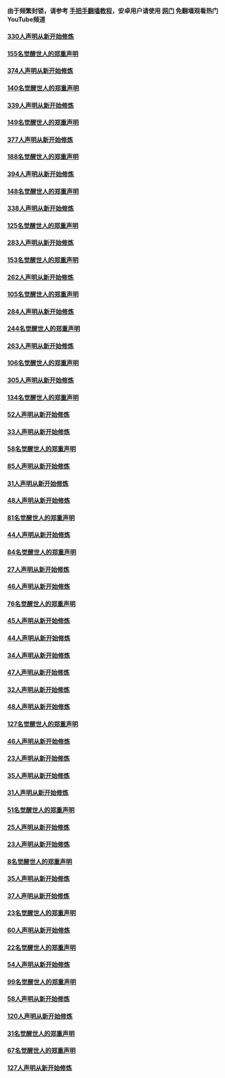#### 由于频繁封锁，请参考 [手把手翻墙教程](https://github.com/gfw-breaker/guides/wiki/)，安卓用户请使用 [网门](https://github.com/gfw-breaker/nogfw/blob/master/dl.md?t=05282001) 免翻墙观看热门YouTube频道 

#### [330人声明从新开始修炼](../pages/91/426139.md?t=05282001) 

#### [155名觉醒世人的郑重声明](../pages/91/426138.md?t=05282001) 

#### [374人声明从新开始修炼](../pages/91/425811.md?t=05282001) 

#### [140名觉醒世人的郑重声明](../pages/91/425810.md?t=05282001) 

#### [339人声明从新开始修炼](../pages/91/425690.md?t=05282001) 

#### [149名觉醒世人的郑重声明](../pages/91/425689.md?t=05282001) 

#### [377人声明从新开始修炼](../pages/91/424867.md?t=05282001) 

#### [188名觉醒世人的郑重声明](../pages/91/424866.md?t=05282001) 

#### [394人声明从新开始修炼](../pages/91/423914.md?t=05282001) 

#### [148名觉醒世人的郑重声明](../pages/91/423913.md?t=05282001) 

#### [338人声明从新开始修炼](../pages/91/423540.md?t=05282001) 

#### [125名觉醒世人的郑重声明](../pages/91/423539.md?t=05282001) 

#### [283人声明从新开始修炼](../pages/91/423296.md?t=05282001) 

#### [153名觉醒世人的郑重声明](../pages/91/423295.md?t=05282001) 

#### [262人声明从新开始修炼](../pages/91/423004.md?t=05282001) 

#### [105名觉醒世人的郑重声明](../pages/91/423003.md?t=05282001) 

#### [284人声明从新开始修炼](../pages/91/422707.md?t=05282001) 

#### [244名觉醒世人的郑重声明](../pages/91/422706.md?t=05282001) 

#### [263人声明从新开始修炼](../pages/91/422553.md?t=05282001) 

#### [106名觉醒世人的郑重声明](../pages/91/422552.md?t=05282001) 

#### [305人声明从新开始修炼](../pages/91/422153.md?t=05282001) 

#### [134名觉醒世人的郑重声明](../pages/91/422152.md?t=05282001) 

#### [52人声明从新开始修炼](../pages/91/421846.md?t=05282001) 

#### [33人声明从新开始修炼](../pages/91/421804.md?t=05282001) 

#### [58名觉醒世人的郑重声明](../pages/91/421845.md?t=05282001) 

#### [85人声明从新开始修炼](../pages/91/421769.md?t=05282001) 

#### [31人声明从新开始修炼](../pages/91/421763.md?t=05282001) 

#### [48人声明从新开始修炼](../pages/91/421605.md?t=05282001) 

#### [81名觉醒世人的郑重声明](../pages/91/421656.md?t=05282001) 

#### [44人声明从新开始修炼](../pages/91/421544.md?t=05282001) 

#### [84名觉醒世人的郑重声明](../pages/91/421543.md?t=05282001) 

#### [27人声明从新开始修炼](../pages/91/421465.md?t=05282001) 

#### [46人声明从新开始修炼](../pages/91/421454.md?t=05282001) 

#### [76名觉醒世人的郑重声明](../pages/91/421453.md?t=05282001) 

#### [45人声明从新开始修炼](../pages/91/421452.md?t=05282001) 

#### [44人声明从新开始修炼](../pages/91/421422.md?t=05282001) 

#### [34人声明从新开始修炼](../pages/91/421322.md?t=05282001) 

#### [47人声明从新开始修炼](../pages/91/421264.md?t=05282001) 

#### [32人声明从新开始修炼](../pages/91/421225.md?t=05282001) 

#### [48人声明从新开始修炼](../pages/91/421202.md?t=05282001) 

#### [127名觉醒世人的郑重声明](../pages/91/421224.md?t=05282001) 

#### [46人声明从新开始修炼](../pages/91/421203.md?t=05282001) 

#### [23人声明从新开始修炼](../pages/91/421138.md?t=05282001) 

#### [35人声明从新开始修炼](../pages/91/421122.md?t=05282001) 

#### [31人声明从新开始修炼](../pages/91/421081.md?t=05282001) 

#### [51名觉醒世人的郑重声明](../pages/91/421080.md?t=05282001) 

#### [25人声明从新开始修炼](../pages/91/421020.md?t=05282001) 

#### [23人声明从新开始修炼](../pages/91/420884.md?t=05282001) 

#### [8名觉醒世人的郑重声明](../pages/91/420883.md?t=05282001) 

#### [35人声明从新开始修炼](../pages/91/420809.md?t=05282001) 

#### [37人声明从新开始修炼](../pages/91/420766.md?t=05282001) 

#### [23名觉醒世人的郑重声明](../pages/91/420765.md?t=05282001) 

#### [60人声明从新开始修炼](../pages/91/420727.md?t=05282001) 

#### [22名觉醒世人的郑重声明](../pages/91/420726.md?t=05282001) 

#### [54人声明从新开始修炼](../pages/91/420529.md?t=05282001) 

#### [99名觉醒世人的郑重声明](../pages/91/420528.md?t=05282001) 

#### [58人声明从新开始修炼](../pages/91/420198.md?t=05282001) 

#### [120人声明从新开始修炼](../pages/91/420141.md?t=05282001) 

#### [31名觉醒世人的郑重声明](../pages/91/420197.md?t=05282001) 

#### [67名觉醒世人的郑重声明](../pages/91/420140.md?t=05282001) 

#### [127人声明从新开始修炼](../pages/91/420082.md?t=05282001) 

